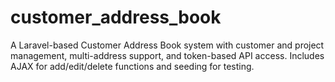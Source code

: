 # customer_address_book
A Laravel-based Customer Address Book system with customer and project management, multi-address support, and token-based API access. Includes AJAX for add/edit/delete functions and seeding for testing.
